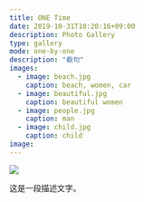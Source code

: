```yaml
---
title: ONE Time
date: 2019-10-31T10:20:16+09:00
description: Photo Gallery
type: gallery
mode: one-by-one
description: "截句"
images:
  - image: beach.jpg
    caption: beach, women, car
  - image: beautiful.jpg
    caption: beautiful women
  - image: people.jpg
    caption: man
  - image: child.jpg
    caption: child
image: 
---
```


![](gallery/quote/beach.jpg)

这是一段描述文字。
